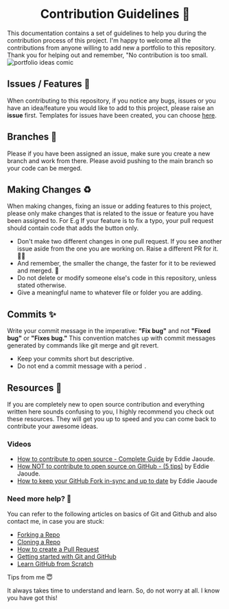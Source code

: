 <h1 align="center">Contribution Guidelines 🙌</h1>
This documentation contains a set of guidelines to help you during the contribution process of this project. 
I'm happy to welcome all the contributions from anyone willing to add new a portfolio to this repository. Thank you for helping out and remember, "No contribution is too small.

<img src="https://user-images.githubusercontent.com/62628408/163662723-96f828c7-a971-473a-83a0-33d23a0f7efe.png" alt="portfolio ideas comic">

## Issues / Features 🌟
When contributing to this repository, if you notice any bugs, issues or you have an idea/feature you would like to add to this project, please raise an **issue** first. Templates for issues have been created, you can choose <a href="https://github.com/evavic44/portfolio-ideas/issues/new/choose">here</a>.

## Branches 🌴
Please if you have been assigned an issue, make sure you create a new branch and work from there. Please avoid pushing to the main branch so your code can be merged. 

## Making Changes ♻️
When making changes, fixing an issue or adding features to this project, please only make changes that is related to the issue or feature you have been assigned to. For E.g If your feature is to fix a typo, your pull request should contain code that adds the button only.

- Don't make two different changes in one pull request. If you see another issue aside from the one you are working on. Raise a different PR for it. 🙏🏽
- And remember, the smaller the change, the faster for it to be reviewed and merged. 🙂
- Do not delete or modify someone else's code in this repository, unless stated otherwise.
- Give a meaningful name to whatever file or folder you are adding.

## Commits ✨
Write your commit message in the imperative: **"Fix bug"** and not **"Fixed bug"** or **"Fixes bug."** This convention matches up with commit messages generated by commands like git merge and git revert.

- Keep your commits short but descriptive.
- Do not end a commit message with a period `.`

## Resources 📖
If you are completely new to open source contribution and everything written here sounds confusing to you, I highly recommend you check out these resources. They will get you up to speed and you can come back to contribute your awesome ideas.

### Videos
- <a href="https://www.youtube.com/watch?v=yzeVMecydCE&t=355s" target="_blank">How to contribute to open source - Complete Guide</a> by Eddie Jaoude.
- <a href="https://www.youtube.com/watch?v=ExFCwFPTsE0">How NOT to contribute to open source on GitHub - (5 tips)</a> by Eddie Jaoude.
- <a href="https://www.youtube.com/watch?v=f90683yjtyE">How to keep your GitHub Fork in-sync and up to date</a> by Eddie Jaoude

### Need more help? 🤔
You can refer to the following articles on basics of Git and Github and also contact me, in case you are stuck:

- <a href="https://help.github.com/en/github/getting-started-with-github/fork-a-repo">Forking a Repo</a>
- <a href="https://help.github.com/en/desktop/contributing-to-projects/creating-an-issue-or-pull-request">Cloning a Repo</a>
- <a href="https://opensource.com/article/19/7/create-pull-request-github">How to create a Pull Request</a>
- <a href="https://towardsdatascience.com/getting-started-with-git-and-github-6fcd0f2d4ac6">Getting started with Git and GitHub</a>
- <a href="https://lab.github.com/githubtraining/introduction-to-github">Learn GitHub from Scratch</a>

Tips from me 😇

It always takes time to understand and learn. So, do not worry at all. I know you have got this!
